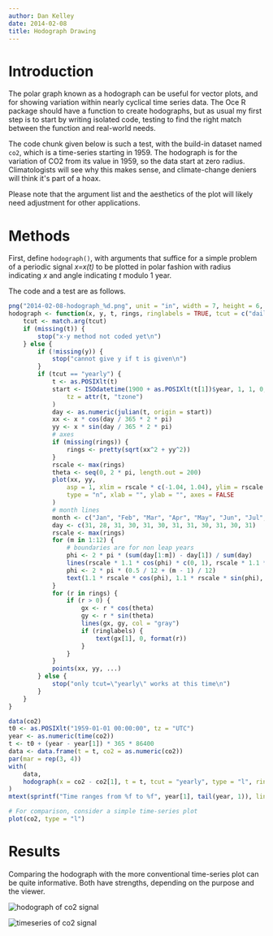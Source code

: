```yaml
---
author: Dan Kelley
date: 2014-02-08
title: Hodograph Drawing
---
```


# Introduction

The polar graph known as a hodograph can be useful for vector plots, and for
showing variation within nearly cyclical time series data.  The Oce R package
should have a function to create hodographs, but as usual my first step is to
start by writing isolated code, testing to find the right match between the
function and real-world needs.

The code chunk given below is such a test, with the build-in dataset named
`co2`, which is a time-series starting in 1959.  The hodograph is for the
variation of CO2 from its value in 1959, so the data start at zero radius.
Climatologists will see why this makes sense, and climate-change deniers will
think it's part of a hoax.

Please note that the argument list and the aesthetics of the plot will likely
need adjustment for other applications.


# Methods

First, define `hodograph()`, with arguments that suffice for a simple problem
of a periodic signal *x=x(t)* to be plotted in polar fashion with radius
indicating *x* and angle indicating *t* modulo 1 year.

The code and a test are as follows.

```R
png("2014-02-08-hodograph_%d.png", unit = "in", width = 7, height = 6, res = 200)
hodograph <- function(x, y, t, rings, ringlabels = TRUE, tcut = c("daily", "yearly"), ...) {
    tcut <- match.arg(tcut)
    if (missing(t)) {
        stop("x-y method not coded yet\n")
    } else {
        if (!missing(y)) {
            stop("cannot give y if t is given\n")
        }
        if (tcut == "yearly") {
            t <- as.POSIXlt(t)
            start <- ISOdatetime(1900 + as.POSIXlt(t[1])$year, 1, 1, 0, 0, 0,
                tz = attr(t, "tzone")
            )
            day <- as.numeric(julian(t, origin = start))
            xx <- x * cos(day / 365 * 2 * pi)
            yy <- x * sin(day / 365 * 2 * pi)
            # axes
            if (missing(rings)) {
                rings <- pretty(sqrt(xx^2 + yy^2))
            }
            rscale <- max(rings)
            theta <- seq(0, 2 * pi, length.out = 200)
            plot(xx, yy,
                asp = 1, xlim = rscale * c(-1.04, 1.04), ylim = rscale * c(-1.04, 1.04),
                type = "n", xlab = "", ylab = "", axes = FALSE
            )
            # month lines
            month <- c("Jan", "Feb", "Mar", "Apr", "May", "Jun", "Jul", "Aug", "Sep", "Oct", "Nov", "Dec")
            day <- c(31, 28, 31, 30, 31, 30, 31, 31, 30, 31, 30, 31)
            rscale <- max(rings)
            for (m in 1:12) {
                # boundaries are for non leap years
                phi <- 2 * pi * (sum(day[1:m]) - day[1]) / sum(day)
                lines(rscale * 1.1 * cos(phi) * c(0, 1), rscale * 1.1 * sin(phi) * c(0, 1), col = "gray")
                phi <- 2 * pi * (0.5 / 12 + (m - 1) / 12)
                text(1.1 * rscale * cos(phi), 1.1 * rscale * sin(phi), month[m])
            }
            for (r in rings) {
                if (r > 0) {
                    gx <- r * cos(theta)
                    gy <- r * sin(theta)
                    lines(gx, gy, col = "gray")
                    if (ringlabels) {
                        text(gx[1], 0, format(r))
                    }
                }
            }
            points(xx, yy, ...)
        } else {
            stop("only tcut=\"yearly\" works at this time\n")
        }
    }
}

data(co2)
t0 <- as.POSIXlt("1959-01-01 00:00:00", tz = "UTC")
year <- as.numeric(time(co2))
t <- t0 + (year - year[1]) * 365 * 86400
data <- data.frame(t = t, co2 = as.numeric(co2))
par(mar = rep(3, 4))
with(
    data,
    hodograph(x = co2 - co2[1], t = t, tcut = "yearly", type = "l", ringlabels = FALSE)
)
mtext(sprintf("Time ranges from %f to %f", year[1], tail(year, 1)), line = 1)

# For comparison, consider a simple time-series plot
plot(co2, type = "l")
```

# Results

Comparing the hodograph with the more conventional time-series plot can be
quite informative. Both have strengths, depending on the purpose
and the viewer.

![hodograph of co2 signal](/dek_blog/docs/assets/images/hodograph1.png) 

![timeseries of co2 signal](/dek_blog/docs/assets/images/hodograph2.png) 
